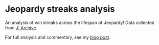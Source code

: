 # Jeopardy streaks analysis

An analysis of win streaks across the lifespan of Jeopardy! Data collected from [J! Archive](https://j-archive.com/).

For full analysis and commentary, see my [blog post](https://alanjern.github.io/post/are-win-streaks-on-jeopardy-becoming-more-common/).